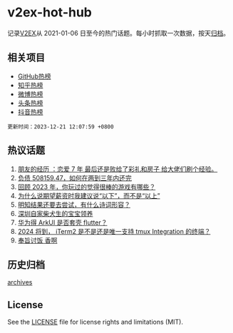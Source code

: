 # v2ex-hot-hub

 记录[V2EX](https://www.v2ex.com/)从 2021-01-06 日至今的热门话题。每小时抓取一次数据，按天[归档](archives)。
 
 ## 相关项目

- [GitHub热榜](https://github.com/snaildev/github-hot-hub)
- [知乎热榜](https://github.com/snaildev/zhihu-hot-hub)
- [微博热榜](https://github.com/snaildev/weibo-hot-hub)
- [头条热榜](https://github.com/snaildev/toutiao-hot-hub)
- [抖音热榜](https://github.com/snaildev/douyin-hot-hub)


 `更新时间：2023-12-21 12:07:59 +0800`

## 热议话题

1. [朋友的经历 ：恋爱 7 年 最后还是败给了彩礼和房子 给大佬们刷个经验。](https://www.v2ex.com/t/1002141)
1. [负债 508159.47，如何在两到三年内还完](https://www.v2ex.com/t/1002098)
1. [回顾 2023 年，你玩过的觉得很棒的游戏有哪些？](https://www.v2ex.com/t/1002140)
1. [为什么说期望薪资时我建议说“以下”，而不是“以上”](https://www.v2ex.com/t/1001950)
1. [明知结果还要去尝试，有什么诗词形容？](https://www.v2ex.com/t/1001937)
1. [深圳自家柴犬生的宝宝领养](https://www.v2ex.com/t/1001936)
1. [华为得 ArkUI 是否套壳 flutter？](https://www.v2ex.com/t/1002165)
1. [2024 将到， iTerm2 是不是还是唯一支持 tmux Integration 的终端？](https://www.v2ex.com/t/1001933)
1. [奉旨讨饭 香啊](https://www.v2ex.com/t/1002169)

## 历史归档

[archives](archives)

## License

See the [LICENSE](LICENSE) file for license rights and limitations (MIT).
